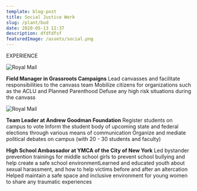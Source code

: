 ```yaml
---
template: blog-post
title: Social Justice Work
slug: /plant/bud
date: 2020-05-13 12:37
description: dfdfdfsf
featuredImage: /assets/social.png
---
```

EXPERIENCE 	

![Royal Mail](/assets/aclu.jpg "ACLU Celebration")

**Field Manager in Grassroots Campaigns**
Lead canvasses and facilitate responsibilities to the canvass team
Mobilize citizens for organizations such as the ACLU and Planned Parenthood
Defuse any high risk situations during the canvass

![Royal Mail](/assets/agf.JPG "Andrew Goodman Foundation Team")

**Team Leader at Andrew Goodman Foundation**
Register students on campus to vote
Inform the student body of upcoming state and federal elections through various means of communication
Organize and mediate political debates on campus (with 20 - 30 students and faculty)

**High School Ambassador at YMCA of the City of New York**
Led bystander prevention trainings for middle school girls to prevent school bullying and help create a safe school environmentLearned and educated youth about sexual harassment, and how to help victims before and after an altercation
Helped maintain a safe space and inclusive environment for young women to share any traumatic experiences
